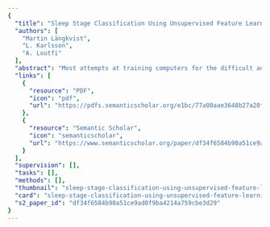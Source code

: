 ```yaml
---
{
  "title": "Sleep Stage Classification Using Unsupervised Feature Learning",
  "authors": [
    "Martin Längkvist",
    "L. Karlsson",
    "A. Loutfi"
  ],
  "abstract": "Most attempts at training computers for the difficult and time-consuming task of sleep stage classification involve a feature extraction step. Due to the complexity of multimodal sleep data, the size of the feature space can grow to the extent that it is also necessary to include a feature selection step. In this paper, we propose the use of an unsupervised feature learning architecture called deep belief nets (DBNs) and show how to apply it to sleep data in order to eliminate the use of handmade features. Using a postprocessing step of hidden Markov model (HMM) to accurately capture sleep stage switching, we compare our results to a feature-based approach. A study of anomaly detection with the application to home environment data collection is also presented. The results using raw data with a deep architecture, such as the DBN, were comparable to a feature-based approach when validated on clinical datasets.",
  "links": [
    {
      "resource": "PDF",
      "icon": "pdf",
      "url": "https://pdfs.semanticscholar.org/e1bc/77a00aae3648b27a20f50f0b7db59b1cb862.pdf"
    },
    {
      "resource": "Semantic Scholar",
      "icon": "semanticscholar",
      "url": "https://www.semanticscholar.org/paper/df34f6584b90a51ce9ad0f9ba4214a759cbe3d29"
    }
  ],
  "supervision": [],
  "tasks": [],
  "methods": [],
  "thumbnail": "sleep-stage-classification-using-unsupervised-feature-learning-thumb.jpg",
  "card": "sleep-stage-classification-using-unsupervised-feature-learning-card.jpg",
  "s2_paper_id": "df34f6584b90a51ce9ad0f9ba4214a759cbe3d29"
}
---
```


